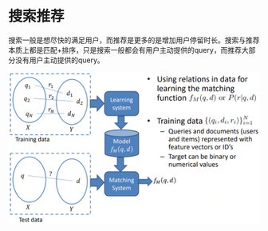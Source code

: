 # 搜索推荐

搜索一般是想尽快的满足用户，而推荐是更多的是增加用户停留时长。搜索与推荐本质上都是匹配+排序，只是搜索一般都会有用户主动提供的query，而推荐大部分没有用户主动提供的query。

![](../../../.gitbook/assets/timline-jie-tu-20190318114916.png)



